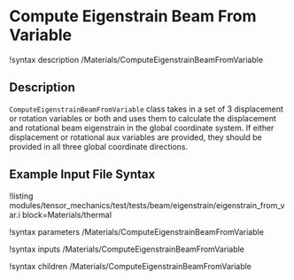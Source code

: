 # Compute Eigenstrain Beam From Variable

!syntax description /Materials/ComputeEigenstrainBeamFromVariable

## Description

`ComputeEigenstrainBeamFromVariable` class takes in a set of 3 displacement or rotation variables or both and uses them to calculate the displacement and rotational beam eigenstrain in the global coordinate system. If either displacement or rotational aux variables are provided, they should be provided in all three global coordinate directions.

## Example Input File Syntax

!listing modules/tensor_mechanics/test/tests/beam/eigenstrain/eigenstrain_from_var.i block=Materials/thermal

!syntax parameters /Materials/ComputeEigenstrainBeamFromVariable

!syntax inputs /Materials/ComputeEigenstrainBeamFromVariable

!syntax children /Materials/ComputeEigenstrainBeamFromVariable
